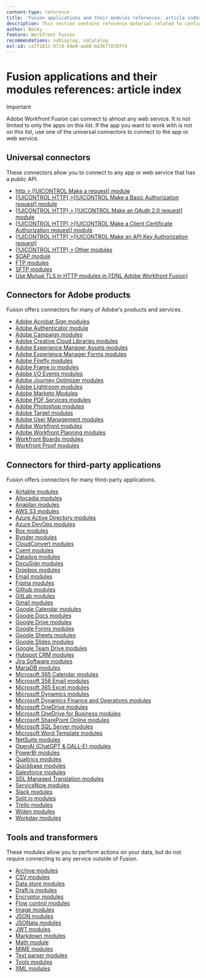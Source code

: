 ```yaml
---
content-type: reference
title: 'Fusion applications and their modules references: article index'
description: This section contains reference material related to configuring specific modules in Adobe Workfront Fusion.
author: Becky
feature: Workfront Fusion
recommendations: noDisplay, noCatalog
exl-id: ca7f1012-97c8-49e0-aeb0-b63677878ff4
---
```

# Fusion applications and their modules references: article index

>[!IMPORTANT]
>
>Adobe Workfront Fusion can connect to almost any web service. It is not limited to only the apps on this list. If the app you want to work with is not on this list, use one of the universal connectors to connect to the app or web service.

## Universal connectors

These connectors allow you to connect to any app or web service that has a public API. 

* [http > [!UICONTROL Make a request] module](/help/workfront-fusion/references/apps-and-modules/universal-connectors/http-module-make-a-request.md)
* [[!UICONTROL HTTP] >[!UICONTROL Make a Basic Authorization request] module](/help/workfront-fusion/references/apps-and-modules/universal-connectors/http-module-make-a-basic-auth-request.md)
* [[!UICONTROL HTTP] > [!UICONTROL Make an OAuth 2.0 request] module](/help/workfront-fusion/references/apps-and-modules/universal-connectors/http-module-make-an-oauth-2-request.md)
* [[!UICONTROL HTTP] >[!UICONTROL Make a Client Certificate Authorization request] module](/help/workfront-fusion/references/apps-and-modules/universal-connectors/http-module-make-a-client-cert-auth-request.md)
* [[!UICONTROL HTTP] >[!UICONTROL Make an API Key Authorization request]](/help/workfront-fusion/references/apps-and-modules/universal-connectors/http-module-make-an-api-key-auth-request.md)
* [[!UICONTROL HTTP] > Other modules](/help/workfront-fusion/references/apps-and-modules/universal-connectors/http-modules.md)
* [SOAP module](/help/workfront-fusion/references/apps-and-modules/universal-connectors/soap-module.md)
* [FTP modules](/help/workfront-fusion/references/apps-and-modules/universal-connectors/ftp-modules.md)
* [SFTP modules](/help/workfront-fusion/references/apps-and-modules/universal-connectors/sftp.md)
* [Use Mutual TLS in HTTP modules in [!DNL Adobe Workfront Fusion]](/help/workfront-fusion/references/apps-and-modules/universal-connectors/use-mtls-in-http-modules.md)

## Connectors for Adobe products

Fusion offers connectors for many of Adobe's products and services.

* [Adobe Acrobat Sign modules](/help/workfront-fusion/references/apps-and-modules/adobe-connectors/adobe-sign-modules.md)
* [Adobe Authenticator module](/help/workfront-fusion/references/apps-and-modules/adobe-connectors/adobe-authenticator-modules.md)
* [Adobe Campaign modules](/help/workfront-fusion/references/apps-and-modules/adobe-connectors/adobe-campaign-classic-connector.md)
* [Adobe Creative Cloud Libraries modules](/help/workfront-fusion/references/apps-and-modules/adobe-connectors/creative-cloud-libraries-modules.md)
* [Adobe Experience Manager Assets modules](/help/workfront-fusion/references/apps-and-modules/adobe-connectors/aem-assets-modules.md)
* [Adobe Experience Manager Forms modules](/help/workfront-fusion/references/apps-and-modules/adobe-connectors/aem-forms-modules.md)
* [Adobe Firefly modules](/help/workfront-fusion/references/apps-and-modules/adobe-connectors/adobe-firefly-modules.md)
* [Adobe Frame.io modules](/help/workfront-fusion/references/apps-and-modules/adobe-connectors/frame-io-modules.md)
* [Adobe I/O Events modules](/help/workfront-fusion/references/apps-and-modules/adobe-connectors/adobe-io-events-modules.md)
* [Adobe Journey Optimizer modules](/help/workfront-fusion/references/apps-and-modules/adobe-connectors/adobe-journey-optimizer-modules.md)
* [Adobe Lightroom modules](/help/workfront-fusion/references/apps-and-modules/adobe-connectors/adobe-lightroom-modules.md)
* [Adobe Marketo Modules](/help/workfront-fusion/references/apps-and-modules/adobe-connectors/adobe-marketo-modules.md)
* [Adobe PDF Services modules](/help/workfront-fusion/references/apps-and-modules/adobe-connectors/pdf-modules.md)
* [Adobe Photoshop modules](/help/workfront-fusion/references/apps-and-modules/adobe-connectors/adobe-photoshop-modules.md)
* [Adobe Target modules](/help/workfront-fusion/references/apps-and-modules/adobe-connectors/adobe-target-modules.md)
* [Adobe User Management modules](/help/workfront-fusion/references/apps-and-modules/adobe-connectors/adobe-user-management-modules.md)
* [Adobe Workfront modules](/help/workfront-fusion/references/apps-and-modules/adobe-connectors/workfront-modules.md)
* [Adobe Workfront Planning modules](/help/workfront-fusion/references/apps-and-modules/adobe-connectors/workfront-planning-modules.md)
* [Workfront Boards modules](/help/workfront-fusion/references/apps-and-modules/adobe-connectors/workfront-boards-modules.md)
* [Workfront Proof modules](/help/workfront-fusion/references/apps-and-modules/adobe-connectors/workfront-proof-modules.md)

## Connectors for third-party applications

Fusion offers connectors for many third-party applications.

* [Airtable modules](/help/workfront-fusion/references/apps-and-modules/third-party-connectors/airtable-modules.md)
* [Allocadia modules](/help/workfront-fusion/references/apps-and-modules/third-party-connectors/allocadia-modules.md)
* [Anaplan modules](/help/workfront-fusion/references/apps-and-modules/third-party-connectors/anaplan-modules.md)
* [AWS S3 modules](/help/workfront-fusion/references/apps-and-modules/third-party-connectors/aws-s3-modules.md)
* [Azure Active Directory modules](/help/workfront-fusion/references/apps-and-modules/third-party-connectors/azure-ad-modules.md)
* [Azure DevOps modules](/help/workfront-fusion/references/apps-and-modules/third-party-connectors/azure-dev-ops.md)
* [Box modules](/help/workfront-fusion/references/apps-and-modules/third-party-connectors/box-modules.md)
* [Bynder modules](/help/workfront-fusion/references/apps-and-modules/third-party-connectors/bynder-modules.md)
* [CloudConvert modules](/help/workfront-fusion/references/apps-and-modules/third-party-connectors/cloud-convert-modules.md)
* [Cvent modules](/help/workfront-fusion/references/apps-and-modules/third-party-connectors/cvent-modules.md)
* [Datadog modules](/help/workfront-fusion/references/apps-and-modules/third-party-connectors/datadog-modules.md)
* [DocuSign modules](/help/workfront-fusion/references/apps-and-modules/third-party-connectors/docusign-modules.md)
* [Dropbox modules](/help/workfront-fusion/references/apps-and-modules/third-party-connectors/dropbox-modules.md)
* [Email modules](/help/workfront-fusion/references/apps-and-modules/third-party-connectors/email-modules.md)
* [Figma modules](/help/workfront-fusion/references/apps-and-modules/third-party-connectors/figma-modules.md)
* [Github modules](/help/workfront-fusion/references/apps-and-modules/third-party-connectors/github.md)
* [GitLab modules](/help/workfront-fusion/references/apps-and-modules/third-party-connectors/gitlab-modules.md)
* [Gmail modules](/help/workfront-fusion/references/apps-and-modules/third-party-connectors/gmail-modules.md)
* [Google Calendar modules](/help/workfront-fusion/references/apps-and-modules/third-party-connectors/google-calendar-modules.md)
* [Google Docs modules](/help/workfront-fusion/references/apps-and-modules/third-party-connectors/google-docs-modules.md)
* [Google Drive modules](/help/workfront-fusion/references/apps-and-modules/third-party-connectors/google-drive-modules.md)
* [Google Forms modules](/help/workfront-fusion/references/apps-and-modules/third-party-connectors/google-forms-modules.md)
* [Google Sheets modules](/help/workfront-fusion/references/apps-and-modules/third-party-connectors/google-sheets-modules.md)
* [Google Slides modules](/help/workfront-fusion/references/apps-and-modules/third-party-connectors/google-slides-modules.md)
* [Google Team Drive modules](/help/workfront-fusion/references/apps-and-modules/third-party-connectors/google-team-drive-modules.md)
* [Hubspot CRM modules](/help/workfront-fusion/references/apps-and-modules/third-party-connectors/hubspot-crm-modules.md)
* [Jira Software modules](/help/workfront-fusion/references/apps-and-modules/third-party-connectors/jira-software-modules.md)
* [MariaDB modules](/help/workfront-fusion/references/apps-and-modules/third-party-connectors/mariadb-modules.md)
* [Microsoft 365 Calendar modules](/help/workfront-fusion/references/apps-and-modules/third-party-connectors/microsoft-365-calendar-modules.md)
* [Microsoft 356 Email modules](/help/workfront-fusion/references/apps-and-modules/third-party-connectors/microsoft-365-email-modules.md)
* [Microsoft 365 Excel modules](/help/workfront-fusion/references/apps-and-modules/third-party-connectors/microsoft-365-excel-modules.md)
* [Microsoft Dynamics modules](/help/workfront-fusion/references/apps-and-modules/third-party-connectors/microsoft-dynamics-365-modules.md)
* [Microsoft Dynamics Finance and Operations modules](/help/workfront-fusion/references/apps-and-modules/third-party-connectors/dynamics-finance-operations-modules.md)
* [Microsoft OneDrive modules](/help/workfront-fusion/references/apps-and-modules/third-party-connectors/microsoft-onedrive-modules.md)
* [Microsoft OneDrive for Business modules](/help/workfront-fusion/references/apps-and-modules/third-party-connectors/microsoft-onedrive-for-business-modules.md)
* [Microsoft SharePoint Online modules](/help/workfront-fusion/references/apps-and-modules/third-party-connectors/sharepoint-modules.md)
* [Microsoft SQL Server modules](/help/workfront-fusion/references/apps-and-modules/third-party-connectors/microsoft-sql-server-modules.md)
* [Microsoft Word Template modules](/help/workfront-fusion/references/apps-and-modules/third-party-connectors/microsoft-word-templates-modules.md)
* [NetSuite modules](/help/workfront-fusion/references/apps-and-modules/third-party-connectors/netsuite.md)
* [OpenAI (ChatGPT & DALL-E) modules](/help/workfront-fusion/references/apps-and-modules/third-party-connectors/openai-chatgpt-modules.md)
* [PowerBI modules](/help/workfront-fusion/references/apps-and-modules/third-party-connectors/powerbi-modules.md)
* [Qualtrics modules](/help/workfront-fusion/references/apps-and-modules/third-party-connectors/qualtrics-modules.md)
* [Quickbase modules](/help/workfront-fusion/references/apps-and-modules/third-party-connectors/quickbase-modules.md)
* [Salesforce modules](/help/workfront-fusion/references/apps-and-modules/third-party-connectors/salesforce-modules.md)
* [SDL Managed Translation modules](/help/workfront-fusion/references/apps-and-modules/third-party-connectors/sdl-managed-translation-modules.md)
* [ServiceNow modules](/help/workfront-fusion/references/apps-and-modules/third-party-connectors/servicenow-modules.md)
* [Slack modules](/help/workfront-fusion/references/apps-and-modules/third-party-connectors/slack-modules.md)
* [Split.io modules](/help/workfront-fusion/references/apps-and-modules/third-party-connectors/split-io-modules.md)
* [Trello modules](/help/workfront-fusion/references/apps-and-modules/third-party-connectors/trello-modules.md)
* [Widen modules](/help/workfront-fusion/references/apps-and-modules/third-party-connectors/widen-modules.md)
* [Workday modules](/help/workfront-fusion/references/apps-and-modules/third-party-connectors/workday-modules.md)


## Tools and transformers

These modules allow you to perform actions on your data, but do not require connecting to any service outside of Fusion.

* [Archive modules](/help/workfront-fusion/references/apps-and-modules/tools-and-transformers/archive-modules.md)
* [CSV modules](/help/workfront-fusion/references/apps-and-modules/tools-and-transformers/csv.md)
* [Data store modules](/help/workfront-fusion/references/apps-and-modules/tools-and-transformers/data-store-modules.md)
* [Draft.js modules](/help/workfront-fusion/references/apps-and-modules/tools-and-transformers/draft-js-modules.md)
* [Encryptor modules](/help/workfront-fusion/references/apps-and-modules/tools-and-transformers/encryptor-modules.md)
* [Flow control modules](/help/workfront-fusion/references/apps-and-modules/tools-and-transformers/flow-control.md)
* [Image modules](/help/workfront-fusion/references/apps-and-modules/tools-and-transformers/image-module.md)
* [JSON modules](/help/workfront-fusion/references/apps-and-modules/tools-and-transformers/json-modules.md)
* [JSONata modules](/help/workfront-fusion/references/apps-and-modules/tools-and-transformers/jsonata-module.md)
* [JWT modules](/help/workfront-fusion/references/apps-and-modules/tools-and-transformers/jwt-modules.md)
* [Markdown modules](/help/workfront-fusion/references/apps-and-modules/tools-and-transformers/markdown-modules.md)
* [Math module](/help/workfront-fusion/references/apps-and-modules/tools-and-transformers/math-module.md)
* [MIME modules](/help/workfront-fusion/references/apps-and-modules/tools-and-transformers/mime.md)
* [Text parser modules](/help/workfront-fusion/references/apps-and-modules/tools-and-transformers/text-parser.md)
* [Tools modules](/help/workfront-fusion/references/apps-and-modules/tools-and-transformers/tools-modules.md)
* [XML modules](/help/workfront-fusion/references/apps-and-modules/tools-and-transformers/xml-modules.md)

